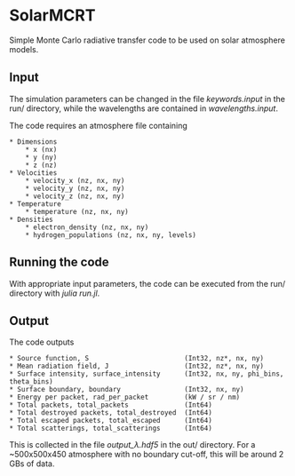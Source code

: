 # SolarMCRT

Simple Monte Carlo radiative transfer code to be used on solar atmosphere models.


## Input
The simulation parameters can be changed in the file *keywords.input* in the run/ directory, while the wavelengths are contained in *wavelengths.input*.

The code requires an atmosphere file containing

    * Dimensions
        * x (nx)
        * y (ny)
        * z (nz)
    * Velocities
        * velocity_x (nz, nx, ny)
        * velocity_y (nz, nx, ny)
        * velocity_z (nz, nx, ny)
    * Temperature
        * temperature (nz, nx, ny)
    * Densities
        * electron_density (nz, nx, ny)
        * hydrogen_populations (nz, nx, ny, levels)

## Running the code
With appropriate input parameters, the code can be executed from the run/ directory with *julia run.jl*.


## Output
The code outputs

    * Source function, S                        (Int32, nz*, nx, ny)
    * Mean radiation field, J                   (Int32, nz*, nx, ny)
    * Surface intensity, surface_intensity      (Int32, nx, ny, phi_bins, theta_bins)
    * Surface boundary, boundary                (Int32, nx, ny)
    * Energy per packet, rad_per_packet         (kW / sr / nm)
    * Total packets, total_packets              (Int64)
    * Total destroyed packets, total_destroyed  (Int64)
    * Total escaped packets, total_escaped      (Int64)
    * Total scatterings, total_scatterings      (Int64)

This is collected in the file *output_λ.hdf5* in the out/ directory. For a ~500x500x450 atmosphere with no boundary cut-off, this will be around 2 GBs of data.
